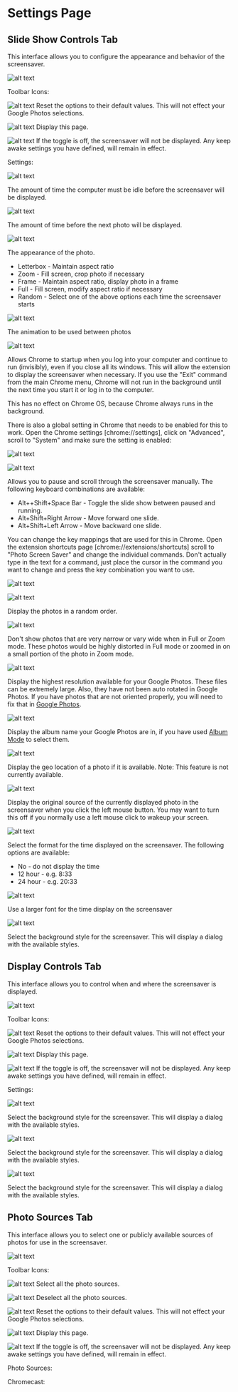 # Settings Page

<a name="ss_controls"></a>
## Slide Show Controls Tab

This interface allows you to configure the appearance and behavior of the screensaver.

![alt text](./assets/settings_ss_controls.png)

Toolbar Icons:

![alt text](./assets/baseline_settings_backup_restore_black_18dp.png)
Reset the options to their default values. This will not effect your
Google Photos selections.

![alt text](./assets/baseline_help_black_18dp.png)
Display this page.

![alt text](./assets/icons8-toggle-on-filled-50.png)
If the toggle is off, the screensaver will not be displayed. Any keep awake
settings you have defined, will remain in effect.

Settings:

![alt text](./assets/settings_ss_controls_wait_time.png)

The amount of time the computer must be idle before the screensaver
will be displayed.

![alt text](./assets/settings_ss_controls_trans_time.png)

The amount of time before the next photo will be displayed.

![alt text](./assets/settings_ss_controls_display_mode.png)

The appearance of the photo.

* Letterbox - Maintain aspect ratio
* Zoom - Fill screen, crop photo if necessary
* Frame - Maintain aspect ratio, display photo in a frame
* Full - Fill screen, modify aspect ratio if necessary
* Random - Select one of the above options each time the screensaver starts

![alt text](./assets/settings_ss_controls_trans_mode.png)

The animation to be used between photos

![alt text](./assets/settings_ss_controls_background.png)

Allows Chrome to startup when you log into your computer and continue to run (invisibly),
even if you close all its windows.
This will allow the extension to display the screensaver when necessary.
If you use the "Exit" command from the main Chrome menu, Chrome will
not run in the background until the next time you start it or log in to the computer.

This has no effect on Chrome OS, because Chrome always runs in the background.

There is also a global setting in Chrome that needs to be enabled for this to work.
Open the Chrome settings [chrome://settings], click on "Advanced", scroll to "System"
and make sure the setting is enabled:

![alt text](./assets/settings_ss_controls_chrome_bg_setting.png)

![alt text](./assets/settings_ss_controls_interactive.png)

Allows you to pause and scroll through the screensaver manually. The following 
keyboard combinations are available:

* Alt++Shift+Space Bar - Toggle the slide show between paused and running.
* Alt+Shift+Right Arrow - Move forward one slide.
* Alt+Shift+Left Arrow - Move backward one slide.

You can change the key mappings that are used for this in Chrome. Open the extension
shortcuts page [chrome://extensions/shortcuts] scroll to "Photo Screen Saver"
and change the individual commands.  Don't actually type in the text for a command,
just place the cursor in the command you want to change and press the key combination
you want to use.

![alt text](./assets/settings_ss_controls_shortcuts.png)


![alt text](./assets/settings_ss_controls_randomize.png)

Display the photos in a random order.

![alt text](./assets/settings_ss_controls_skip.png)

Don't show photos that are very narrow or vary wide when in Full or Zoom mode.
These photos would be highly distorted in Full mode or zoomed in on a small
portion of the photo in Zoom mode.

![alt text](./assets/settings_ss_controls_full_res.png)

Display the highest resolution available for your Google Photos. These files
can be extremely large. Also, they have not been auto rotated in Google Photos.
If you have photos that are not oriented properly, you will need to fix that
in [Google Photos](https://support.google.com/photos/answer/6128850?co=GENIE.Platform%3DDesktop).

![alt text](./assets/settings_ss_controls_album_name.png)

Display the album name your Google Photos are in, if you have used [Album Mode](./google_photos.html#albums)
to select them.

![alt text](./assets/settings_ss_controls_location.png)

Display the geo location of a photo if it is available. Note: This feature
is not currently available.

![alt text](./assets/settings_ss_controls_show_source.png)

Display the original source of the currently displayed photo in the screensaver
when you click the left mouse button. You may want to turn this off if you normally
use a left mouse click to wakeup your screen.

![alt text](./assets/settings_ss_controls_time.png)

Select the format for the time displayed on the screensaver. The following
options are available:

* No - do not display the time
* 12 hour - e.g. 8:33
* 24 hour - e.g. 20:33
 
![alt text](./assets/settings_ss_controls_large_time.png)

Use a larger font for the time display on the screensaver

![alt text](./assets/settings_ss_controls_background_image.png)

Select the background style for the screensaver. This will display a
dialog with the available styles.


<a name="display_controls"></a>
## Display Controls Tab

This interface allows you to control when and where the screensaver is
displayed.

![alt text](./assets/settings_display_controls.png)

Toolbar Icons:

![alt text](./assets/baseline_settings_backup_restore_black_18dp.png)
Reset the options to their default values. This will not effect your
Google Photos selections.

![alt text](./assets/baseline_help_black_18dp.png)
Display this page.

![alt text](./assets/icons8-toggle-on-filled-50.png)
If the toggle is off, the screensaver will not be displayed. Any keep awake
settings you have defined, will remain in effect.

Settings:

![alt text](./assets/settings_display_controls_all_displays.png)

Select the background style for the screensaver. This will display a
dialog with the available styles.

![alt text](./assets/settings_display_controls_fullscreen.png)

Select the background style for the screensaver. This will display a
dialog with the available styles.

![alt text](./assets/settings_display_controls_keep_awake.png)

Select the background style for the screensaver. This will display a
dialog with the available styles.


<a name="photo_sources"></a>
## Photo Sources Tab

This interface allows you to select one or publicly available sources
of photos for use in the screensaver.

![alt text](./assets/settings_photo_sources.png)

Toolbar Icons:

![alt text](./assets/baseline_check_box_black_18dp.png)
Select all the photo sources.

![alt text](./assets/baseline_check_box_outline_blank_black_18dp.png)
Deselect all the photo sources.

![alt text](./assets/baseline_settings_backup_restore_black_18dp.png)
Reset the options to their default values. This will not effect your
Google Photos selections.

![alt text](./assets/baseline_help_black_18dp.png)
Display this page.

![alt text](./assets/icons8-toggle-on-filled-50.png)
If the toggle is off, the screensaver will not be displayed. Any keep awake
settings you have defined, will remain in effect.

Photo Sources:

Chromecast: 






